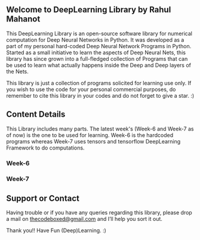 ## Welcome to DeepLearning Library by Rahul Mahanot

This DeepLearning Library is an open-source software library for numerical computation for Deep Neural Networks in Python. It was developed as a part of my personal hard-coded Deep Neural Network Programs in Python.
Started as a small initiative to learn the aspects of Deep Neural Nets, this library has since grown into a full-fledged collection of Programs that can be used to learn what actually happens inside the Deep and Deep layers of the Nets.

This library is just a collection of programs solicited for learning use only. If you wish to use the code for your personal commercial purposes, do remember to cite this library in your codes and do not forget to give a star. :)


## Content Details

This Library includes many parts. The latest week's (Week-6 and Week-7 as of now) is the one to be used for learning.
Week-6 is the hardcoded programs whereas Week-7 uses tensors and tensorflow DeepLearning Framework to do computations.
### **Week-6**
### **Week-7**




## Support or Contact

Having trouble or if you have any queries regarding this library, please drop a mail on [thecodeboxed@gmail.com](mailto:thecodeboxed@gmail.com) and I’ll help you sort it out.


Thank you!!
Have Fun (Deep)Learning. :)
